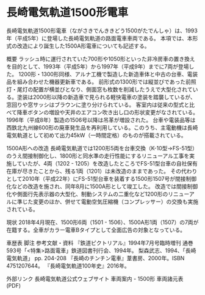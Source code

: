 # 長崎電気軌道1500形電車

長崎電気軌道1500形電車（ながさきでんききどう1500がたでんしゃ）は、1993年（平成5年）に登場した長崎電気軌道の路面電車車両である。
本項では、本形式の改造により誕生した1500A形電車についても記述する。

概要
ラッシュ時に運行されていた700形や1050形といった非冷房車の置き換えを目的として、1993年（平成5年）から1997年（平成9年）までに7両が登場した。
1200形・1300形同様、アルナ工機で製造した新造車体と中古の台車、電装品を組み合わせた機器更新車である。
前形式の1300形では縦並びであった前照灯・尾灯の配置が横並びとなり、側面窓も枚数を削減したうえで大型化されている。塗装は2000形以降の新造車で見られる軽快電車の塗装を踏襲しているが、窓回りや窓サッシはブラウンに塗り分けられている。
客室内は従来の型式と比べて降車ボタンの増設や天井のエアコン吹き出し口の形状変更がなされている。1996年（平成8年）製造の1506号以降は吊革が増設された。
台車や電装品等は西鉄北九州線600形の廃車発生品を再利用している。このうち、主電動機は長崎電気軌道として初めて出力45kW（一時間定格）のものが搭載されている。

1500A形への改造
長崎電気軌道では1200形5両を台車交換（K-10型→FS-51型）のうえ間接制御化し、1800形と同水準の走行性能にするリニューアル工事を実施していたが、4両（1202 - 1205）を改造したところでFS-51型台車の自社保有在庫が尽きたことから、残る1両（1201）は未改造のままであった。
その代わりとして2010年（平成22年）にFS-51型台車を装着する1500形1507号が間接制御化などの改造を施され、同年8月に1500A形として竣工した。
改造では間接制御化や側面行先表示器の大型化、制動システムの二重化など1200形のリニューアルに準じた変更のほか、併せて電動空気圧縮機（コンプレッサー）の交換も実施されている。

現状
2018年4月現在、1500形6両（1501 - 1506）、1500A形1両（1507）の7両が在籍する。全車がカラー電車Bタイプとして全面広告の対象となっている。

車歴表
脚注
参考文献・資料
『鉄道ピクトリアル』1994年7月号臨時増刊 通巻593号「<特集>路面電車」鉄道図書刊行会、1994年。
梨森武志、1994、「長崎電気軌道」 pp. 204-208
『長崎のチンチン電車』葦書房、2000年。ISBN 4751207644。 
『長崎電気軌道100年史』2016年。

外部リンク
長崎電気軌道公式ウェブサイト
車両案内 - 1500形
車両諸元表 (PDF)